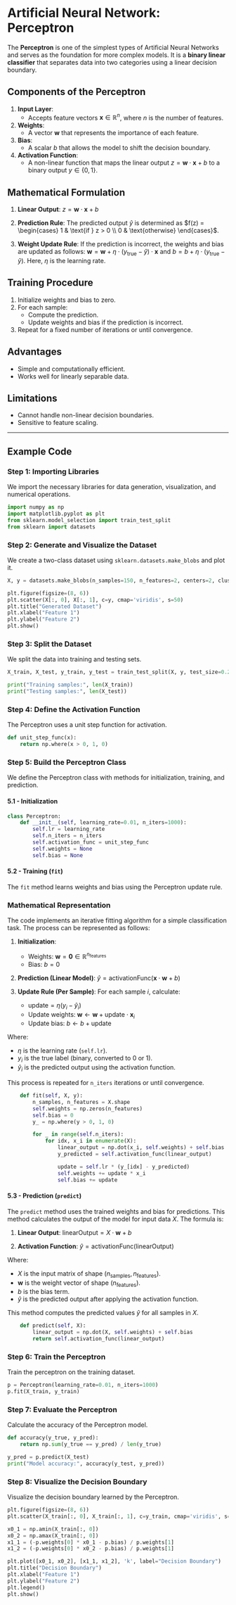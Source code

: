 # Artificial Neural Network: Perceptron

The **Perceptron** is one of the simplest types of Artificial Neural Networks and serves as the foundation for more complex models. It is a **binary linear classifier** that separates data into two categories using a linear decision boundary.

## Components of the Perceptron

1. **Input Layer**: 
   - Accepts feature vectors $`\mathbf{x} \in \mathbb{R}^n`$, where $`n`$ is the number of features.
2. **Weights**: 
   - A vector $`\mathbf{w}`$ that represents the importance of each feature.
3. **Bias**: 
   - A scalar $`b`$ that allows the model to shift the decision boundary.
4. **Activation Function**:
   - A non-linear function that maps the linear output $`z = \mathbf{w} \cdot \mathbf{x} + b`$ to a binary output $`y \in \{0, 1\}`$.

## Mathematical Formulation

1. **Linear Output**:
   $`z = \mathbf{w} \cdot \mathbf{x} + b`$

2. **Prediction Rule**: The predicted output $`\hat{y}`$ is determined as $`f(z) = \begin{cases} 1 & \text{if } z > 0 \\ 0 & \text{otherwise} \end{cases}`$.

3. **Weight Update Rule**: If the prediction is incorrect, the weights and bias are updated as follows: $`\mathbf{w} = \mathbf{w} + \eta \cdot (y_{\text{true}} - \hat{y}) \cdot \mathbf{x}`$ and $`b = b + \eta \cdot (y_{\text{true}} - \hat{y})`$.
   Here, $`\eta`$ is the learning rate.

## Training Procedure

1. Initialize weights and bias to zero.
2. For each sample:
   - Compute the prediction.
   - Update weights and bias if the prediction is incorrect.
3. Repeat for a fixed number of iterations or until convergence.

## Advantages

- Simple and computationally efficient.
- Works well for linearly separable data.

## Limitations

- Cannot handle non-linear decision boundaries.
- Sensitive to feature scaling.

---

## Example Code

### Step 1: Importing Libraries
We import the necessary libraries for data generation, visualization, and numerical operations.
```python
import numpy as np
import matplotlib.pyplot as plt
from sklearn.model_selection import train_test_split
from sklearn import datasets
```

### Step 2: Generate and Visualize the Dataset
We create a two-class dataset using `sklearn.datasets.make_blobs` and plot it.
```python
X, y = datasets.make_blobs(n_samples=150, n_features=2, centers=2, cluster_std=1.05, random_state=2)

plt.figure(figsize=(8, 6))
plt.scatter(X[:, 0], X[:, 1], c=y, cmap='viridis', s=50)
plt.title("Generated Dataset")
plt.xlabel("Feature 1")
plt.ylabel("Feature 2")
plt.show()
```

### Step 3: Split the Dataset
We split the data into training and testing sets.
```python
X_train, X_test, y_train, y_test = train_test_split(X, y, test_size=0.2, random_state=123)

print("Training samples:", len(X_train))
print("Testing samples:", len(X_test))
```

### Step 4: Define the Activation Function
The Perceptron uses a unit step function for activation.
```python
def unit_step_func(x):
    return np.where(x > 0, 1, 0)
```

### Step 5: Build the Perceptron Class
We define the Perceptron class with methods for initialization, training, and prediction.

#### 5.1 - Initialization
```python
class Perceptron:
    def __init__(self, learning_rate=0.01, n_iters=1000):
        self.lr = learning_rate
        self.n_iters = n_iters
        self.activation_func = unit_step_func
        self.weights = None
        self.bias = None
```

#### 5.2 - Training (`fit`)
The `fit` method learns weights and bias using the Perceptron update rule.
### Mathematical Representation

The code implements an iterative fitting algorithm for a simple classification task. The process can be represented as follows:

1. **Initialization**:
   - Weights: $`\mathbf{w} = \mathbf{0} \in \mathbb{R}^{n_{\text{features}}}`$
   - Bias: $`b = 0`$

2. **Prediction (Linear Model)**:
   $`\hat{y} = \text{activationFunc}(\mathbf{x} \cdot \mathbf{w} + b)`$

3. **Update Rule (Per Sample)**:
   For each sample $`i`$, calculate:
   - $`\text{update} = \eta (y_i - \hat{y}_i)`$
   - Update weights: $`\mathbf{w} \leftarrow \mathbf{w} + \text{update} \cdot \mathbf{x}_i`$
   - Update bias: $`b \leftarrow b + \text{update}`$

Where:
- $`\eta`$ is the learning rate (`self.lr`).
- $`y_i`$ is the true label (binary, converted to 0 or 1).
- $`\hat{y}_i`$ is the predicted output using the activation function.

This process is repeated for `n_iters` iterations or until convergence.

```python
    def fit(self, X, y):
        n_samples, n_features = X.shape
        self.weights = np.zeros(n_features)
        self.bias = 0
        y_ = np.where(y > 0, 1, 0)

        for _ in range(self.n_iters):
            for idx, x_i in enumerate(X):
                linear_output = np.dot(x_i, self.weights) + self.bias
                y_predicted = self.activation_func(linear_output)

                update = self.lr * (y_[idx] - y_predicted)
                self.weights += update * x_i
                self.bias += update
```

#### 5.3 - Prediction (`predict`)
The `predict` method uses the trained weights and bias for predictions. This method calculates the output of the model for input data $`X`$. The formula is:

1. **Linear Output**:
   $`\text{linearOutput} = X \cdot \mathbf{w} + b`$

2. **Activation Function**:
   $`\hat{y} = \text{activationFunc}(\text{linearOutput})`$

Where:
- $`X`$ is the input matrix of shape $`(n_{\text{samples}}, n_{\text{features}})`$.
- $`\mathbf{w}`$ is the weight vector of shape $`(n_{\text{features}})`$.
- $`b`$ is the bias term.
- $`\hat{y}`$ is the predicted output after applying the activation function.

This method computes the predicted values $`\hat{y}`$ for all samples in $`X`$.

```python
    def predict(self, X):
        linear_output = np.dot(X, self.weights) + self.bias
        return self.activation_func(linear_output)
```

### Step 6: Train the Perceptron
Train the perceptron on the training dataset.
```python
p = Perceptron(learning_rate=0.01, n_iters=1000)
p.fit(X_train, y_train)
```

### Step 7: Evaluate the Perceptron
Calculate the accuracy of the Perceptron model.
```python
def accuracy(y_true, y_pred):
    return np.sum(y_true == y_pred) / len(y_true)

y_pred = p.predict(X_test)
print("Model accuracy:", accuracy(y_test, y_pred))
```

### Step 8: Visualize the Decision Boundary
Visualize the decision boundary learned by the Perceptron.
```python
plt.figure(figsize=(8, 6))
plt.scatter(X_train[:, 0], X_train[:, 1], c=y_train, cmap='viridis', s=50)

x0_1 = np.amin(X_train[:, 0])
x0_2 = np.amax(X_train[:, 0])
x1_1 = (-p.weights[0] * x0_1 - p.bias) / p.weights[1]
x1_2 = (-p.weights[0] * x0_2 - p.bias) / p.weights[1]

plt.plot([x0_1, x0_2], [x1_1, x1_2], 'k', label="Decision Boundary")
plt.title("Decision Boundary")
plt.xlabel("Feature 1")
plt.ylabel("Feature 2")
plt.legend()
plt.show()
```
